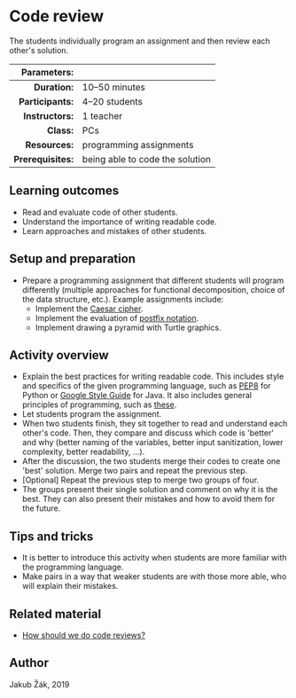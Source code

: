 # Code review

The students individually program an assignment and then review each other's solution.

| Parameters:        |                                 |
| -----------------: | :------------------------------ |
| **Duration:**      | 10–50 minutes                   |
| **Participants:**  | 4–20 students                   |
| **Instructors:**   | 1 teacher                       |
| **Class:**         | PCs        |
| **Resources:**     | programming assignments         |
| **Prerequisites:** | being able to code the solution |

## Learning outcomes

* Read and evaluate code of other students.
* Understand the importance of writing readable code.
* Learn approaches and mistakes of other students.

## Setup and preparation

* Prepare a programming assignment that different students will program differently (multiple approaches for functional decomposition, choice of the data structure, etc.). Example assignments include:
	* Implement the [Caesar cipher](https://en.wikipedia.org/wiki/Caesar_cipher).
	* Implement the evaluation of [postfix notation](https://en.wikipedia.org/wiki/Reverse_Polish_notation).
	* Implement drawing a pyramid with Turtle graphics.

## Activity overview

* Explain the best practices for writing readable code. This includes style and specifics of the given programming language, such as [PEP8](https://www.python.org/dev/peps/pep-0008/) for Python or [Google Style Guide](https://google.github.io/styleguide/javaguide.html) for Java. It also includes general principles of programming, such as [these](https://www.makeuseof.com/tag/basic-programming-principles/). 
* Let students program the assignment.
* When two students finish, they sit together to read and understand each other's code. Then, they compare and discuss which code is 'better' and why (better naming of the variables, better input sanitization, lower complexity, better readability, ...).
* After the discussion, the two students merge their codes to create one 'best' solution. Merge two pairs and repeat the previous step.
* [Optional] Repeat the previous step to merge two groups of four.
* The groups present their single solution and comment on why it is the best. They can also present their mistakes and how to avoid them for the future.

## Tips and tricks

* It is better to introduce this activity when students are more familiar with the programming language.
* Make pairs in a way that weaker students are with those more able, who will explain their mistakes.

## Related material

* [How should we do code reviews?](https://blog.lelonek.me/how-should-we-do-code-reviews-ced54cede375)

## Author

Jakub Žák, 2019